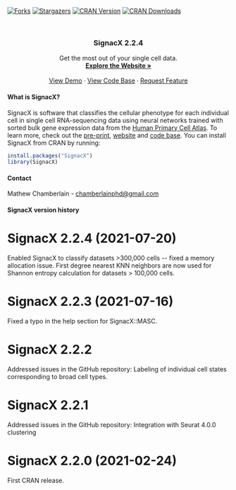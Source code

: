[![Forks][forks-shield]][forks-url]
[![Stargazers][stars-shield]][stars-url]
[![CRAN Version](https://www.r-pkg.org/badges/version/SignacX)](https://cran.r-project.org/package=SignacX)
[![CRAN Downloads](https://cranlogs.r-pkg.org/badges/SignacX)](https://cran.r-project.org/package=SignacX)

<!-- PROJECT LOGO -->
<br />
<p align="center">
  <h3 align="center">SignacX 2.2.4</h3>
  <p align="center">
    Get the most out of your single cell data.
    <br />
    <a href="https://mathewchamberlain.github.io/SignacX/"><strong>Explore the Website »</strong></a>
    <br />
    <br />
    <a href="https://htmlpreview.github.io/?https://github.com/mathewchamberlain/SignacX/master/vignettes/signac-Seurat_pbmcs.html">View Demo</a>
    ·
    <a href="https://github.com/mathewchamberlain/SignacX/">View Code Base</a>
    ·
    <a href="https://github.com/mathewchamberlain/SignacX/issues">Request Feature</a>
  </p>
</p>

<!-- ABOUT THE PROJECT -->
#### What is SignacX?

SignacX is software that classifies the cellular phenotype for each individual cell in single cell RNA-sequencing data using neural networks trained with sorted bulk gene expression data from the [Human Primary Cell Atlas](https://bmcgenomics.biomedcentral.com/articles/10.1186/1471-2164-14-632). To learn more, check out the [pre-print](https://www.biorxiv.org/content/10.1101/2021.02.01.429207v3.full), [website](https://mathewchamberlain.github.io/SignacX/) and [code base](https://github.com/mathewchamberlain/SignacX/). You can install SignacX from CRAN by running:

```R
install.packages("SignacX")
library(SignacX)
```


<!-- CONTACT -->
#### Contact

Mathew Chamberlain - chamberlainphd@gmail.com

<!-- MARKDOWN LINKS & IMAGES -->
<!-- https://www.markdownguide.org/basic-syntax/#reference-style-links -->
[contributors-shield]: https://img.shields.io/github/contributors/mathewchamberlain/SignacX.svg?style=flat-square
[contributors-url]: https://github.com/mathewchamberlain/SignacX/graphs/contributors
[forks-shield]: https://img.shields.io/github/forks/mathewchamberlain/SignacX.svg?style=flat-square
[forks-url]: https://github.com/mathewchamberlain/SignacX/network/members
[stars-shield]: https://img.shields.io/github/stars/mathewchamberlain/SignacX.svg?style=flat-square
[stars-url]: https://github.com/mathewchamberlain/SignacX/stargazers
[issues-shield]: https://img.shields.io/github/issues/mathewchamberlain/SignacX.svg?style=flat-square
[issues-url]: https://github.com/mathewchamberlain/SignacX/issues
[license-shield]: https://img.shields.io/github/license/mathewchamberlain/SignacX.svg?style=flat-square
[license-url]: https://choosealicense.com/licenses/gpl-3.0/

<!-- NEWS -->
#### SignacX version history

# SignacX 2.2.4 (2021-07-20) 

Enabled SignacX to classify datasets >300,000 cells -- fixed a memory allocation issue. First degree nearest KNN neighbors are now used for Shannon entropy calculation for datasets > 100,000 cells. 

# SignacX 2.2.3 (2021-07-16) 

Fixed a typo in the help section for SignacX::MASC. 

# SignacX 2.2.2
Addressed issues in the GitHub repository:
Labeling of individual cell states corresponding to broad cell types. 

# SignacX 2.2.1
Addressed issues in the GitHub repository:
Integration with Seurat 4.0.0 clustering

# SignacX 2.2.0 (2021-02-24) 

First CRAN release.
